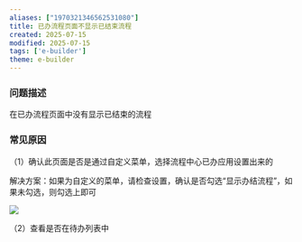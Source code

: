 ```yaml
---
aliases: ["1970321346562531080"]
title: 已办流程页面不显示已结束流程
created: 2025-07-15
modified: 2025-07-15
tags: ['e-builder']
theme: e-builder
---
```


### 问题描述

在已办流程页面中没有显示已结束的流程

### 常见原因

（1）确认此页面是否是通过自定义菜单，选择流程中心已办应用设置出来的

解决方案：如果为自定义的菜单，请检查设置，确认是否勾选“显示办结流程”，如果未勾选，则勾选上即可

![](https://myhelpdoc.oss-cn-heyuan.aliyuncs.com/mdimages/e6880161740d5835d847ef433225bb9b.jpg)

（2）查看是否在待办列表中

